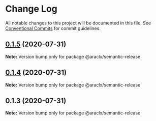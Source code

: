 # Change Log

All notable changes to this project will be documented in this file.
See [Conventional Commits](https://conventionalcommits.org) for commit guidelines.

## [0.1.5](https://github.com/ARACLX/stylx/compare/@araclx/semantic-release@0.1.4...@araclx/semantic-release@0.1.5) (2020-07-31)

**Note:** Version bump only for package @araclx/semantic-release





## [0.1.4](https://github.com/ARACLX/stylx/compare/@araclx/semantic-release@0.1.3...@araclx/semantic-release@0.1.4) (2020-07-31)

**Note:** Version bump only for package @araclx/semantic-release





## 0.1.3 (2020-07-31)

**Note:** Version bump only for package @araclx/semantic-release
